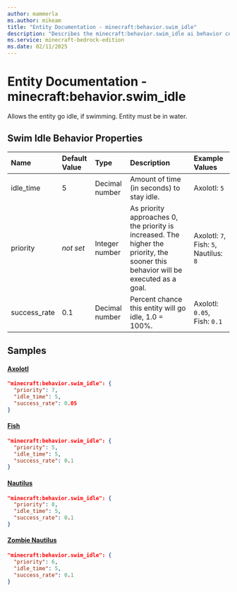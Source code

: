 ```yaml
---
author: mammerla
ms.author: mikeam
title: "Entity Documentation - minecraft:behavior.swim_idle"
description: "Describes the minecraft:behavior.swim_idle ai behavior component"
ms.service: minecraft-bedrock-edition
ms.date: 02/11/2025 
---
```


# Entity Documentation - minecraft:behavior.swim_idle

Allows the entity go idle, if swimming. Entity must be in water.


## Swim Idle Behavior Properties

|Name       |Default Value |Type |Description |Example Values |
|:----------|:-------------|:----|:-----------|:------------- |
| idle_time | 5 | Decimal number | Amount of time (in seconds) to stay idle. | Axolotl: `5` | 
| priority | *not set* | Integer number | As priority approaches 0, the priority is increased. The higher the priority, the sooner this behavior will be executed as a goal. | Axolotl: `7`, Fish: `5`, Nautilus: `8` | 
| success_rate | 0.1 | Decimal number | Percent chance this entity will go idle, 1.0 = 100%. | Axolotl: `0.05`, Fish: `0.1` | 

## Samples

#### [Axolotl](https://github.com/Mojang/bedrock-samples/tree/preview/behavior_pack/entities/axolotl.json)


```json
"minecraft:behavior.swim_idle": {
  "priority": 7,
  "idle_time": 5,
  "success_rate": 0.05
}
```

#### [Fish](https://github.com/Mojang/bedrock-samples/tree/preview/behavior_pack/entities/fish.json)


```json
"minecraft:behavior.swim_idle": {
  "priority": 5,
  "idle_time": 5,
  "success_rate": 0.1
}
```

#### [Nautilus](https://github.com/Mojang/bedrock-samples/tree/preview/behavior_pack/entities/nautilus.json)


```json
"minecraft:behavior.swim_idle": {
  "priority": 8,
  "idle_time": 5,
  "success_rate": 0.1
}
```

#### [Zombie Nautilus](https://github.com/Mojang/bedrock-samples/tree/preview/behavior_pack/entities/zombie_nautilus.json)


```json
"minecraft:behavior.swim_idle": {
  "priority": 6,
  "idle_time": 5,
  "success_rate": 0.1
}
```
